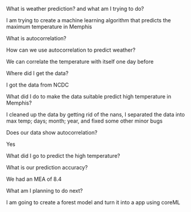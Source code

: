 What is weather prediction? and what am I trying to do? 

I am trying to create a machine learning algorithm that predicts the maximum temperature in Memphis 

What is autocorrelation? 

How can we use autocorrelation to predict weather?

We can correlate the temperature with itself one day before  

Where did I get the data?

I got the data from NCDC

What did I do to make the data suitable predict high temperature in Memphis? 

I cleaned up the data by getting rid of the nans, I separated the data into max temp; days; month; year, and 
fixed some other minor bugs

Does our data show autocorrelation?

Yes


What did I go to predict the high temperature?

What is our prediction accuracy?

We had an MEA of 8.4

What am I planning to do next?

I am going to create a forest model and turn it into a app using coreML 


